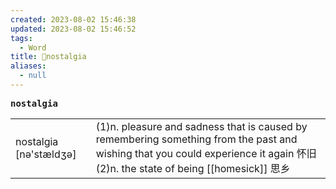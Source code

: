 ```yaml
---
created: 2023-08-02 15:46:38
updated: 2023-08-02 15:46:52
tags:
  - Word
title: 📖nostalgia
aliases:
  - null
---
```


<pre><strong>nostalgia</strong></pre>
|   |   |
|---|---|
|nostalgia [nə'stældʒə]|(1)n. pleasure and sadness that is caused by remembering something from the past and wishing that you could experience it again 怀旧(2)n. the state of being [[homesick]] 思乡|